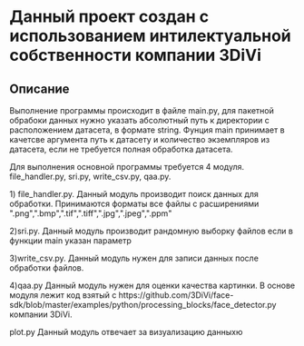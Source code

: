<h1>Данный проект создан с использованием интилектуальной собственности компании 3DiVi</h1>
<h2>Описание</h2>
<p>Выполнение программы происходит в файле main.py, для пакетной обрабоки данных нужно указать абсолютный путь к директории с расположением датасета, в формате string. Фунция main принимает в качетсве аргумента путь к датасету и количество экземпляров из датасета, если не требуется полная обработка датасета.</p>
<p>Для выполнения основной программы требуется 4 модуля. file_handler.py, sri.py, write_csv.py, qaa.py.</p>
<p>1) file_handler.py. Данный модуль производит поиск данных для обработки. Принимаются форматы все файлы с расширениями ".png",".bmp",".tif",".tiff",".jpg",".jpeg",".ppm"</p>
<p>2)sri.py. Данный модуль производит рандомную выборку файлов если в функции main указан параметр</p>
<p>3)write_csv.py. Данный модуль нужен для записи данных после обработки файлов.</p>
<p>4)qaa.py Данный модуль нужен для оценки качества картинки. В основе модуля лежит код взятый с  https://github.com/3DiVi/face-sdk/blob/master/examples/python/processing_blocks/face_detector.py компании 3DiVi. </p>
<p>plot.py Данный модуль отвечает за визуализацию данныхю</p>
<p></p>
